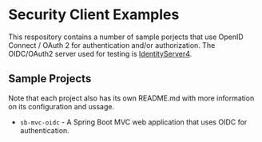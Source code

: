 # Security Client Examples

This respository contains a number of sample porjects that use OpenID Connect / OAuth 2
for authentication and/or authorization. The OIDC/OAuth2 server used for testing is
[IdentityServer4](http://docs.identityserver.io/en/latest/index.html).

## Sample Projects

Note that each project also has its own README.md with more information on its
configuration and ussage.

* `sb-mvc-oidc` - A Spring Boot MVC web application that uses OIDC for authentication.
